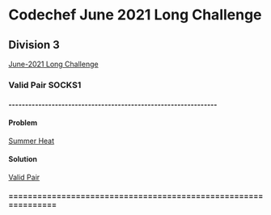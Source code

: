 # Codechef June 2021 Long Challenge
 ## Division 3



<a href="https://www.codechef.com/JUNE21C" target="_blank">June-2021 Long Challenge</a>


### Valid Pair SOCKS1

#### ---------------------------------------------------------------
#### Problem
<a href = "https://www.codechef.com/JUNE21C/problems/COCONUT"> Summer Heat </a>

#### Solution 
<a href="valid_pair.cpp" target="_blank">Valid Pair</a>

#### ===============================================================
